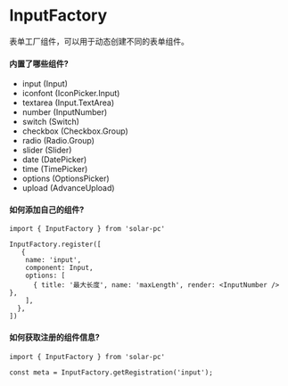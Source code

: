 # InputFactory

表单工厂组件，可以用于动态创建不同的表单组件。


<AppCodebox 
  src="src/input-factory/demo/index" 
  title="基本用法" 
  desc="通过InputFactory.create来创建一个组件" 
/>


#### 内置了哪些组件?

- input (Input)
- iconfont (IconPicker.Input)
- textarea (Input.TextArea)
- number  (InputNumber)
- switch  (Switch)
- checkbox  (Checkbox.Group)
- radio   (Radio.Group)
- slider  (Slider)
- date  (DatePicker)
- time  (TimePicker)
- options (OptionsPicker)
- upload  (AdvanceUpload)

#### 如何添加自己的组件?

```tsx
import { InputFactory } from 'solar-pc'

InputFactory.register([
   {
    name: 'input',
    component: Input,
    options: [
      { title: '最大长度', name: 'maxLength', render: <InputNumber /> },
    ],
  },
])

```

#### 如何获取注册的组件信息?

```tsx
import { InputFactory } from 'solar-pc'

const meta = InputFactory.getRegistration('input');
```